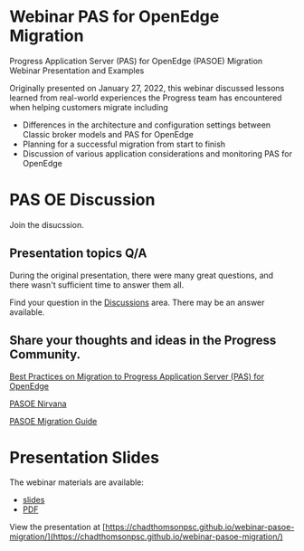# Webinar PAS for OpenEdge Migration
Progress Application Server (PAS) for OpenEdge (PASOE) Migration Webinar Presentation and Examples

Originally presented on January 27, 2022, this webinar discussed lessons learned from real-world experiences the Progress team has encountered when helping customers migrate including
- Differences in the architecture and configuration settings between Classic broker models and PAS for OpenEdge​
- Planning for a successful migration from start to finish​
- Discussion of various application considerations and monitoring PAS for OpenEdge​

# PAS OE Discussion
Join the disucssion.  

## Presentation topics Q/A
During the original presentation, there were many great questions, and there wasn't sufficient time to answer them all.

Find your question in the [Discussions](https://github.com/ChadThomsonPSC/webinar-pasoe-migration/discussions) area.  There may be an answer available.

## Share your thoughts and ideas in the Progress Community.

[Best Practices on Migration to Progress Application Server (PAS) for OpenEdge](https://community.progress.com/s/question/0D54Q00009DFLW7SAP/january-27-best-practices-on-migration-to-progress-application-server-pas-for-openedge)

[PASOE Nirvana](https://community.progress.com/s/topic/0TO4Q000000gImPWAU/pasoe-nirvana)

[PASOE Migration Guide](https://community.progress.com/s/question/0D54Q00008hlGF3SAM/pas-for-openedge-guide-with-new-migration-guide)

# Presentation Slides
The webinar materials are available:
- [slides](presentation/slides)
- [PDF](presentation/2022_PASOE_Migration_BestPractices_webinar.pdf) 

View the presentation at [https://chadthomsonpsc.github.io/webinar-pasoe-migration/](https://chadthomsonpsc.github.io/webinar-pasoe-migration/)
